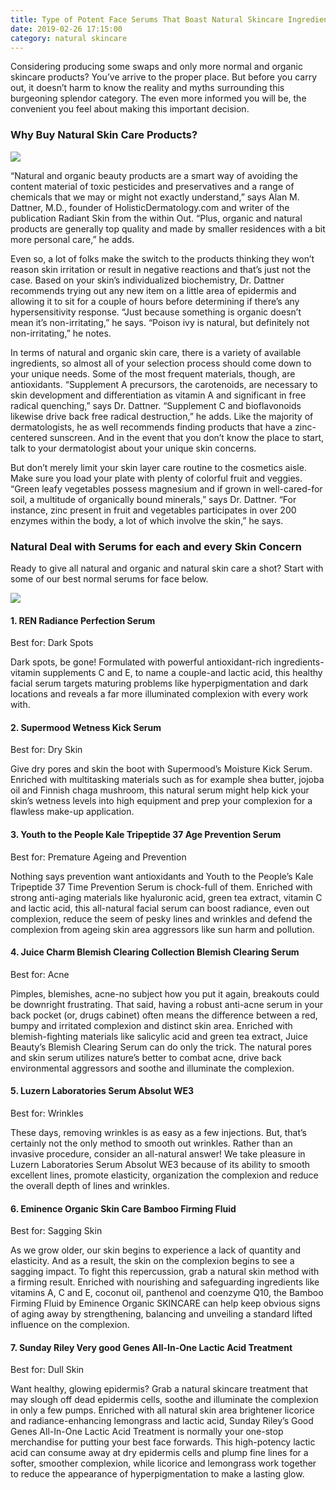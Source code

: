 ```yaml
---
title: Type of Potent Face Serums That Boast Natural Skincare Ingredients
date: 2019-02-26 17:15:00
category: natural skincare
---
```


Considering producing some swaps and only more normal and organic skincare products? You’ve arrive to the proper place. But before you carry out, it doesn’t harm to know the reality and myths surrounding this burgeoning splendor category. The even more informed you will be, the convenient you feel about making this important decision.

### Why Buy Natural Skin Care Products?

![](/img/7.jpg)

“Natural and organic beauty products are a smart way of avoiding the content material of toxic pesticides and preservatives and a range of chemicals that we may or might not exactly understand,” says Alan M. Dattner, M.D., founder of HolisticDermatology.com and writer of the publication Radiant Skin from the within Out. “Plus, organic and natural products are generally top quality and made by smaller residences with a bit more personal care,” he adds.

Even so, a lot of folks make the switch to the products thinking they won’t reason skin irritation or result in negative reactions and that’s just not the case. Based on your skin’s individualized biochemistry, Dr. Dattner recommends trying out any new item on a little area of epidermis and allowing it to sit for a couple of hours before determining if there’s any hypersensitivity response. “Just because something is organic doesn’t mean it’s non-irritating,” he says. “Poison ivy is natural, but definitely not non-irritating,” he notes.

In terms of natural and organic skin care, there is a variety of available ingredients, so almost all of your selection process should come down to your unique needs. Some of the most frequent materials, though, are antioxidants. “Supplement A precursors, the carotenoids, are necessary to skin development and differentiation as vitamin A and significant in free radical quenching,” says Dr. Dattner. “Supplement C and bioflavonoids likewise drive back free radical destruction,” he adds. Like the majority of dermatologists, he as well recommends finding products that have a zinc-centered sunscreen. And in the event that you don’t know the place to start, talk to your dermatologist about your unique skin concerns.

<!-- more -->

But don’t merely limit your skin layer care routine to the cosmetics aisle. Make sure you load your plate with plenty of colorful fruit and veggies. “Green leafy vegetables possess magnesium and if grown in well-cared-for soil, a multitude of organically bound minerals,” says Dr. Dattner. “For instance, zinc present in fruit and vegetables participates in over 200 enzymes within the body, a lot of which involve the skin,” he says.

### Natural Deal with Serums for each and every Skin Concern

Ready to give all natural and organic and natural skin care a shot? Start with some of our best normal serums for face below.

![](/img/8.jpg)

#### 1. REN Radiance Perfection Serum
Best for: Dark Spots

Dark spots, be gone! Formulated with powerful antioxidant-rich ingredients-vitamin supplements C and E, to name a couple-and lactic acid, this healthy facial serum targets maturing problems like hyperpigmentation and dark locations and reveals a far more illuminated complexion with every work with.

#### 2. Supermood Wetness Kick Serum
Best for: Dry Skin

Give dry pores and skin the boot with Supermood’s Moisture Kick Serum. Enriched with multitasking materials such as for example shea butter, jojoba oil and Finnish chaga mushroom, this natural serum might help kick your skin’s wetness levels into high equipment and prep your complexion for a flawless make-up application.

#### 3. Youth to the People Kale Tripeptide 37 Age Prevention Serum
Best for: Premature Ageing and Prevention

Nothing says prevention want antioxidants and Youth to the People’s Kale Tripeptide 37 Time Prevention Serum is chock-full of them. Enriched with strong anti-aging materials like hyaluronic acid, green tea extract, vitamin C and lactic acid, this all-natural facial serum can boost radiance, even out complexion, reduce the seem of pesky lines and wrinkles and defend the complexion from ageing skin area aggressors like sun harm and pollution.

#### 4. Juice Charm Blemish Clearing Collection Blemish Clearing Serum
Best for: Acne

Pimples, blemishes, acne-no subject how you put it again, breakouts could be downright frustrating. That said, having a robust anti-acne serum in your back pocket (or, drugs cabinet) often means the difference between a red, bumpy and irritated complexion and distinct skin area. Enriched with blemish-fighting materials like salicylic acid and green tea extract, Juice Beauty’s Blemish Clearing Serum can do only the trick. The natural pores and skin serum utilizes nature’s better to combat acne, drive back environmental aggressors and soothe and illuminate the complexion.

#### 5. Luzern Laboratories Serum Absolut WE3
Best for: Wrinkles

These days, removing wrinkles is as easy as a few injections. But, that’s certainly not the only method to smooth out wrinkles. Rather than an invasive procedure, consider an all-natural answer! We take pleasure in Luzern Laboratories Serum Absolut WE3 because of its ability to smooth excellent lines, promote elasticity, organization the complexion and reduce the overall depth of lines and wrinkles.

#### 6. Eminence Organic Skin Care Bamboo Firming Fluid
Best for: Sagging Skin

As we grow older, our skin begins to experience a lack of quantity and elasticity. And as a result, the skin on the complexion begins to see a sagging impact. To fight this repercussion, grab a natural skin method with a firming result. Enriched with nourishing and safeguarding ingredients like vitamins A, C and E, coconut oil, panthenol and coenzyme Q10, the Bamboo Firming Fluid by Eminence Organic SKINCARE can help keep obvious signs of aging away by strengthening, balancing and unveiling a standard lifted influence on the complexion.

#### 7. Sunday Riley Very good Genes All-In-One Lactic Acid Treatment
Best for: Dull Skin

Want healthy, glowing epidermis? Grab a natural skincare treatment that may slough off dead epidermis cells, soothe and illuminate the complexion in only a few pumps. Enriched with all natural skin area brightener licorice and radiance-enhancing lemongrass and lactic acid, Sunday Riley’s Good Genes All-In-One Lactic Acid Treatment is normally your one-stop merchandise for putting your best face forwards. This high-potency lactic acid can consume away at dry epidermis cells and plump fine lines for a softer, smoother complexion, while licorice and lemongrass work together to reduce the appearance of hyperpigmentation to make a lasting glow.
